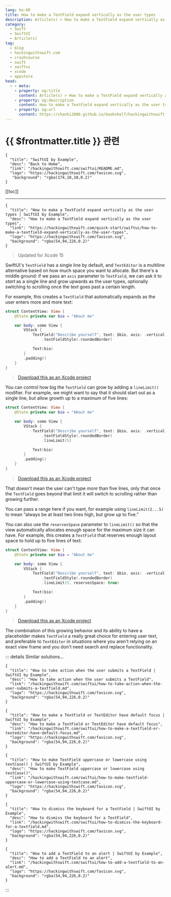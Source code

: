 ```yaml
---
lang: ko-KR
title: How to make a TextField expand vertically as the user types
description: Article(s) > How to make a TextField expand vertically as the user types
category:
  - Swift
  - SwiftUI
  - Article(s)
tag: 
  - blog
  - hackingwithswift.com
  - crashcourse
  - swift
  - swiftui
  - xcode
  - appstore
head:
  - - meta:
    - property: og:title
      content: Article(s) > How to make a TextField expand vertically as the user types
    - property: og:description
      content: How to make a TextField expand vertically as the user types
    - property: og:url
      content: https://chanhi2000.github.io/bookshelf/hackingwithswift.com/swiftui/how-to-make-a-textfield-expand-vertically-as-the-user-types.html
---
```


# {{ $frontmatter.title }} 관련

```component VPCard
{
  "title": "SwiftUI by Example",
  "desc": "Back to Home",
  "link": "/hackingwithswift.com/swiftui/README.md",
  "logo": "https://hackingwithswift.com/favicon.svg",
   "background": "rgba(174,10,10,0.2)"
}
```

[[toc]]

---

```component VPCard
{
  "title": "How to make a TextField expand vertically as the user types | SwiftUI by Example",
  "desc": "How to make a TextField expand vertically as the user types",
  "link": "https://hackingwithswift.com/quick-start/swiftui/how-to-make-a-textfield-expand-vertically-as-the-user-types",
  "logo": "https://hackingwithswift.com/favicon.svg",
  "background": "rgba(54,94,226,0.2)"
}
```

> Updated for Xcode 15

SwiftUI's `TextField` has a single line by default, and `TextEditor` is a multiline alternative based on how much space you want to allocate. But there's a middle ground: if we pass an `axis` parameter to `TextField`, we can ask it to *start* as a single line and grow upwards as the user types, optionally switching to scrolling once the text goes past a certain length.

For example, this creates a `TextField` that automatically expands as the user enters more and more text:

```swift
struct ContentView: View {
    @State private var bio = "About me"

    var body: some View {
        VStack {
            TextField("Describe yourself", text: $bio, axis: .vertical)
                .textFieldStyle(.roundedBorder)

            Text(bio)
        }
        .padding()
    }
}
```

> [<FontIcon icon="fas fa-file-zipper"/>Download this as an Xcode project](https://hackingwithswift.com/files/projects/swiftui/how-to-make-a-textfield-expand-vertically-as-the-user-types-1.zip)

You can control how big the `TextField` can grow by adding a `lineLimit()` modifier. For example, we might want to say that it should start out as a single line, but allow growth up to a maximum of five lines:

```swift
struct ContentView: View {
    @State private var bio = "About me"

    var body: some View {
        VStack {
            TextField("Describe yourself", text: $bio, axis: .vertical)
                .textFieldStyle(.roundedBorder)
                .lineLimit(5)

            Text(bio)
        }
        .padding()
    }
}
```

> [<FontIcon icon="fas fa-file-zipper"/>Download this as an Xcode project](https://hackingwithswift.com/files/projects/swiftui/how-to-make-a-textfield-expand-vertically-as-the-user-types-2.zip)

That doesn't mean the user can't type *more* than five lines, only that once the `TextField` goes beyond that limit it will switch to scrolling rather than growing further.

You can pass a range here if you want, for example using `lineLimit(2...5)` to mean “always be at least two lines high, but grow up to five.”

You can also use the `reservesSpace` parameter to `lineLimit()` so that the view automatically allocates enough space for the maximum size it can have. For example, this creates a `TextField` that reserves enough layout space to hold up to five lines of text:

```swift
struct ContentView: View {
    @State private var bio = "About me"

    var body: some View {
        VStack {
            TextField("Describe yourself", text: $bio, axis: .vertical)
                .textFieldStyle(.roundedBorder)
                .lineLimit(5, reservesSpace: true)

            Text(bio)
        }
        .padding()
    }
}
```

> [<FontIcon icon="fas fa-file-zipper"/>Download this as an Xcode project](https://hackingwithswift.com/files/projects/swiftui/how-to-make-a-textfield-expand-vertically-as-the-user-types-3.zip)

The combination of this growing behavior and its ability to have a placeholder makes `TextField` a really great choice for entering user text, and preferable to `TextEditor` in situations where you aren't relying on an exact view frame and you don't need search and replace functionality.

::: details Similar solutions…

```component VPCard
{
  "title": "How to take action when the user submits a TextField | SwiftUI by Example",
  "desc": "How to take action when the user submits a TextField",
  "link": "/hackingwithswift.com/swiftui/how-to-take-action-when-the-user-submits-a-textfield.md",
  "logo": "https://hackingwithswift.com/favicon.svg",
  "background": "rgba(54,94,226,0.2)"
}
```

```component VPCard
{
  "title": "How to make a TextField or TextEditor have default focus | SwiftUI by Example",
  "desc": "How to make a TextField or TextEditor have default focus",
  "link": "/hackingwithswift.com/swiftui/how-to-make-a-textfield-or-texteditor-have-default-focus.md",
  "logo": "https://hackingwithswift.com/favicon.svg",
  "background": "rgba(54,94,226,0.2)"
}
```

```component VPCard
{
  "title": "How to make TextField uppercase or lowercase using textCase() | SwiftUI by Example",
  "desc": "How to make TextField uppercase or lowercase using textCase()",
  "link": "/hackingwithswift.com/swiftui/how-to-make-textfield-uppercase-or-lowercase-using-textcase.md",
  "logo": "https://hackingwithswift.com/favicon.svg",
  "background": "rgba(54,94,226,0.2)"
}
```

```component VPCard
{
  "title": "How to dismiss the keyboard for a TextField | SwiftUI by Example",
  "desc": "How to dismiss the keyboard for a TextField",
  "link": "/hackingwithswift.com/swiftui/how-to-dismiss-the-keyboard-for-a-textfield.md",
  "logo": "https://hackingwithswift.com/favicon.svg",
  "background": "rgba(54,94,226,0.2)"
}
```

```component VPCard
{
  "title": "How to add a TextField to an alert | SwiftUI by Example",
  "desc": "How to add a TextField to an alert",
  "link": "/hackingwithswift.com/swiftui/how-to-add-a-textfield-to-an-alert.md",
  "logo": "https://hackingwithswift.com/favicon.svg",
  "background": "rgba(54,94,226,0.2)"
}
```

:::

